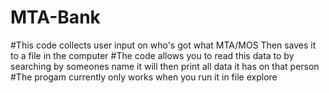 # MTA-Bank

#This code collects user input on who's got what MTA/MOS Then saves it to a file in the computer
#The code allows you to read this data to by searching by someones name it will then print all data it has on that person
#The progam currently only works when you run it in file explore 

